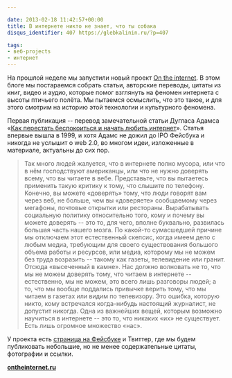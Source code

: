 ```yaml
---

date: 2013-02-18 11:42:57+00:00
title: В интернете никто не знает, что ты собака
disqus_identifier: 407 https://glebkalinin.ru/?p=407

tags:
- веб-projects
- интернет
---
```


На прошлой неделе мы запустили новый проект [On the internet](http://ontheinternet.ru/). В этом блоге мы постараемся собрать статьи, авторские переводы, цитаты из книг, видео и аудио, которые помог взглянуть на феномен интернета с высоты птичьего полёта. Мы пытаемся осмыслить, что это такое, и для этого смотрим на историю этой технологии и культурного феномена.

Первая публикация -- перевод замечательной статьи Дугласа Адамса «[Как перестать беспокоиться и начать любить интернет](http://ontheinternet.ru/how-to-stop-worrying-and-learn-to-love-the-internet/)». Статья впервые вышла в 1999, и хотя Адамс не дожил до IPO Фейсбука и никогда не услышит о web 2.0, во многом идеи, изложенные в материале, актуальны до сих пор.



> Так много людей жалуется, что в интернете полно мусора, или что в нём господствуют американцы, или что не нужно доверять всему, что вы читаете в вебе. Представьте, что вы пытаетесь применить такую критику к тому, что слышите по телефону. Конечно, вы можете «доверять» тому, что люди говорят вам через веб, не больше, чем вы «доверяете» сообщаемому через мегафоны, почтовые открытки или рестораны. Вырабатывать социальную политику относительно того, кому и почему вы можете доверять -- это то, для чего, вполне буквально, развилась большая часть нашего мозга. По какой-то сумасшедшей причине мы отключаем этот естественный скепсис, когда имеем дело с любым медиа, требующим для своего существования большого объема работы и ресурсов, или медиа, которому мы не можем без труда возразить -- такому как газеты, телевидение или гранит. Отсюда «высеченный в камне». Нас должно волновать не то, что мы не можем доверять тому, что читаем в интернете -- естественно, мы не можем, это всего лишь разговоры людей; а то, что мы вообще поддались привычке верить тому, что мы читаем в газетах или видим по телевизору. Это ошибка, которую никто, кому встречался когда-нибудь настоящий журналист, не допустит никогда. Одна из важнейших вещей, которым возможно научиться в интернете -- это то, что никаких «их» не существует. Есть лишь огромное множество «нас».




У проекта есть [страница на Фейсбуке](https://www.facebook.com/ontheinternet.ru) и Твиттер, где мы будем публиковать небольшие, но не менее содержательные цитаты, фотографии и ссылки.

**[ontheinternet.ru](http://ontheinternet.ru)**
